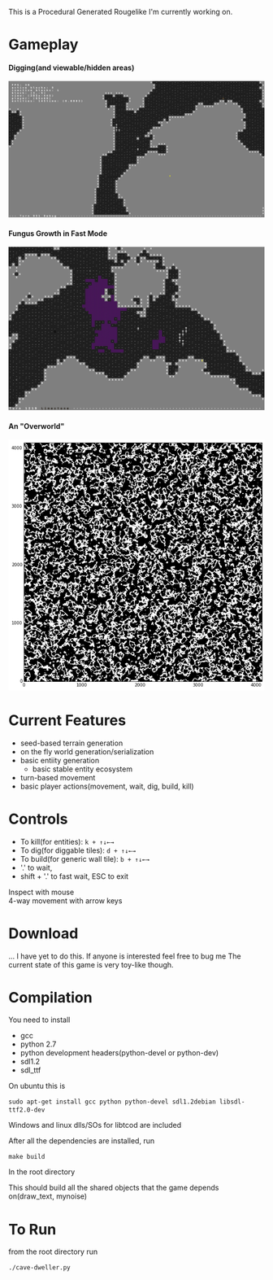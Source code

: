 This is a Procedural Generated Rougelike I'm currently working on.

# Gameplay

#### Digging(and viewable/hidden areas)

![Hidden Areas](media/hidden-areas.gif)

#### Fungus Growth in Fast Mode

![Fungus Growth](media/fungus-growth.gif)

#### An "Overworld"

!["Overworld"](media/4096.png)

# Current Features

- seed-based terrain generation
- on the fly world generation/serialization
- basic entiity generation
    - basic stable entity ecosystem
- turn-based movement
- basic player actions(movement, wait, dig, build, kill)

 # Controls

 * To kill(for entities): `k + ↑↓←→`
 * To dig(for diggable tiles): `d + ↑↓←→`
 * To build(for generic wall tile): `b + ↑↓←→`
 * '.' to wait, 
 * shift + '.' to fast wait, ESC to exit

Inspect with mouse  
4-way movement with arrow keys  

# Download

... I have yet to do this. 
If anyone is interested feel free to bug me 
The current state of this game is very toy-like though. 

# Compilation

You need to install 

* gcc
* python 2.7
* python development headers(python-devel or python-dev)
* sdl1.2
* sdl_ttf

On ubuntu this is

    sudo apt-get install gcc python python-devel sdl1.2debian libsdl-ttf2.0-dev

Windows and linux dlls/SOs for libtcod are included

After all the dependencies are installed, run

    make build

In the root directory

This should build all the shared objects that the game depends on(draw_text, mynoise)

# To Run

from the root directory run

    ./cave-dweller.py
